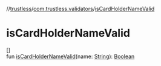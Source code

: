 //[trustless](../../index.md)/[com.trustless.validators](index.md)/[isCardHolderNameValid](is-card-holder-name-valid.md)

# isCardHolderNameValid

[]\
fun [isCardHolderNameValid](is-card-holder-name-valid.md)(name: [String](https://kotlinlang.org/api/latest/jvm/stdlib/kotlin/-string/index.html)): [Boolean](https://kotlinlang.org/api/latest/jvm/stdlib/kotlin/-boolean/index.html)
